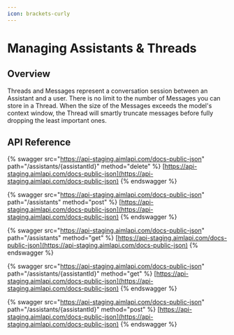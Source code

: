 ```yaml
---
icon: brackets-curly
---
```


# Managing Assistants & Threads

## Overview

Threads and Messages represent a conversation session between an Assistant and a user. There is no limit to the number of Messages you can store in a Thread. When the size of the Messages exceeds the model's context window, the Thread will smartly truncate messages before fully dropping the least important ones.

## API Reference

{% swagger src="https://api-staging.aimlapi.com/docs-public-json" path="/assistants/{assistantId}" method="delete" %}
[https://api-staging.aimlapi.com/docs-public-json](https://api-staging.aimlapi.com/docs-public-json)
{% endswagger %}

{% swagger src="https://api-staging.aimlapi.com/docs-public-json" path="/assistants" method="post" %}
[https://api-staging.aimlapi.com/docs-public-json](https://api-staging.aimlapi.com/docs-public-json)
{% endswagger %}

{% swagger src="https://api-staging.aimlapi.com/docs-public-json" path="/assistants" method="get" %}
[https://api-staging.aimlapi.com/docs-public-json](https://api-staging.aimlapi.com/docs-public-json)
{% endswagger %}

{% swagger src="https://api-staging.aimlapi.com/docs-public-json" path="/assistants/{assistantId}" method="get" %}
[https://api-staging.aimlapi.com/docs-public-json](https://api-staging.aimlapi.com/docs-public-json)
{% endswagger %}

{% swagger src="https://api-staging.aimlapi.com/docs-public-json" path="/assistants/{assistantId}" method="post" %}
[https://api-staging.aimlapi.com/docs-public-json](https://api-staging.aimlapi.com/docs-public-json)
{% endswagger %}
